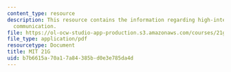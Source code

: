 ```yaml
---
content_type: resource
description: This resource contains the information regarding high-intermediate academic
  communication.
file: https://ol-ocw-studio-app-production.s3.amazonaws.com/courses/21g-213-high-intermediate-academic-communication-spring-2004/b7b6615a70a17a84385bd0e3e785da4d_MIT21G_213S04_excp_to_back.pdf
file_type: application/pdf
resourcetype: Document
title: MIT 21G
uid: b7b6615a-70a1-7a84-385b-d0e3e785da4d
---
```

